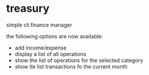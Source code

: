 # treasury

simple cli finance manager

the following options are now available:
- add income/expense
- display a list of all operations
- show the list of operations for the selected category
- show tle list transactions fo the current month
